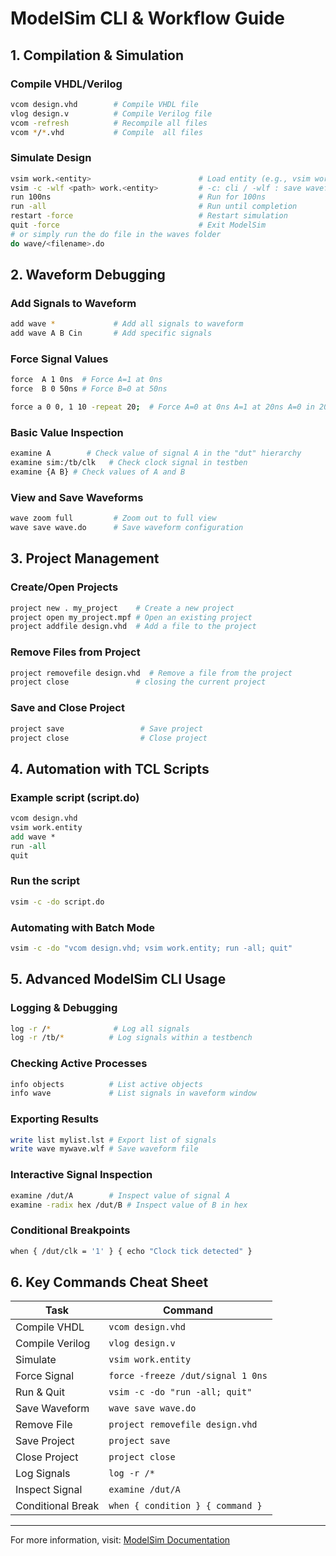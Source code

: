 # ModelSim CLI & Workflow Guide

## 1. Compilation & Simulation

### Compile VHDL/Verilog
```sh
vcom design.vhd        # Compile VHDL file
vlog design.v          # Compile Verilog file
vcom -refresh          # Recompile all files
vcom */*.vhd           # Compile  all files
```

### Simulate Design
```sh
vsim work.<entity>                        # Load entity (e.g., vsim work.FullAdder)
vsim -c -wlf <path> work.<entity>         # -c: cli / -wlf : save waveform
run 100ns                                 # Run for 100ns
run -all                                  # Run until completion
restart -force                            # Restart simulation
quit -force                               # Exit ModelSim
# or simply run the do file in the waves folder
do wave/<filename>.do
```

## 2. Waveform Debugging

### Add Signals to Waveform
```sh
add wave *             # Add all signals to waveform
add wave A B Cin       # Add specific signals
```

### Force Signal Values
```sh
force  A 1 0ns  # Force A=1 at 0ns
force  B 0 50ns # Force B=0 at 50ns

force a 0 0, 1 10 -repeat 20;  # Force A=0 at 0ns A=1 at 20ns A=0 in 20ns cycles 
```

### Basic Value Inspection
```sh
examine A        # Check value of signal A in the "dut" hierarchy
examine sim:/tb/clk   # Check clock signal in testben
examine {A B} # Check values of A and B
```

### View and Save Waveforms
```sh
wave zoom full         # Zoom out to full view
wave save wave.do      # Save waveform configuration
```

## 3. Project Management

### Create/Open Projects
```sh
project new . my_project    # Create a new project
project open my_project.mpf # Open an existing project
project addfile design.vhd  # Add a file to the project
```

### Remove Files from Project
```sh
project removefile design.vhd  # Remove a file from the project
project close               # closing the current project
```

### Save and Close Project
```sh
project save                 # Save project
project close                # Close project
```

## 4. Automation with TCL Scripts

### Example script (script.do)
```tcl
vcom design.vhd
vsim work.entity
add wave *
run -all
quit
```

### Run the script
```sh
vsim -c -do script.do
```

### Automating with Batch Mode
```sh
vsim -c -do "vcom design.vhd; vsim work.entity; run -all; quit"
```

## 5. Advanced ModelSim CLI Usage

### Logging & Debugging
```sh
log -r /*              # Log all signals
log -r /tb/*          # Log signals within a testbench
```

### Checking Active Processes
```sh
info objects          # List active objects
info wave             # List signals in waveform window
```

### Exporting Results
```sh
write list mylist.lst # Export list of signals
write wave mywave.wlf # Save waveform file
```

### Interactive Signal Inspection
```sh
examine /dut/A        # Inspect value of signal A
examine -radix hex /dut/B # Inspect value of B in hex
```

### Conditional Breakpoints
```sh
when { /dut/clk = '1' } { echo "Clock tick detected" }
```

## 6. Key Commands Cheat Sheet

| Task           | Command                           |
|---------------|-----------------------------------|
| Compile VHDL  | `vcom design.vhd`                |
| Compile Verilog | `vlog design.v`                |
| Simulate      | `vsim work.entity`               |
| Force Signal  | `force -freeze /dut/signal 1 0ns`|
| Run & Quit    | `vsim -c -do "run -all; quit"`   |
| Save Waveform | `wave save wave.do`              |
| Remove File   | `project removefile design.vhd`  |
| Save Project  | `project save`                   |
| Close Project | `project close`                  |
| Log Signals   | `log -r /*`                      |
| Inspect Signal | `examine /dut/A`                |
| Conditional Break | `when { condition } { command }` |

---
For more information, visit: [ModelSim Documentation](https://eda.sw.siemens.com/en-US/ic/modelsim/)

